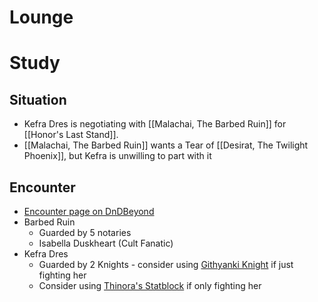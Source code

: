 
# Lounge

# Study

## Situation

* Kefra Dres is negotiating with [[Malachai, The Barbed Ruin]] for [[Honor's Last Stand]].
* [[Malachai, The Barbed Ruin]] wants a Tear of [[Desirat, The Twilight Phoenix]], but Kefra is unwilling to part with it

## Encounter

* [Encounter page on DnDBeyond](https://www.dndbeyond.com/encounters/afd3ef71-ab30-4277-98a2-4562eba3fa25)
* Barbed Ruin
	* Guarded by 5 notaries
	* Isabella Duskheart (Cult Fanatic)
* Kefra Dres
	* Guarded by 2 Knights - consider using [Githyanki Knight](https://www.dndbeyond.com/monsters/17150-githyanki-knight) if just fighting her
	* Consider using [Thinora's Statblock](https://www.dndbeyond.com/monsters/3838148-lady-thinora-va-del-archmage-of-antiquity) if only fighting her